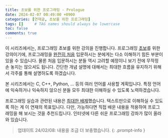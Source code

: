```yaml
---
title: 초보를 위한 프로그래밍 - Prologue
date: 2024-02-07 00:49:00 +0900
categories: [연재글, 초보를 위한 프로그래밍]
tags: []     # TAG names should always be lowercase
toc: false
comments: true
---
```


이 시리즈에서는, 프로그래밍 초보를 위한 강의을 진행합니다. 프로그래밍 <u>초보</u>를 위한 강의이기에, 프로그래밍을 <u>완전히 처음</u> 입문하시는 분에게는 다소 이해하기 힘든 부분이 있을 수 있습니다. 물론 처음 입문하시는 분들 역시 고려할 예정이니 보기 전에 무작정 손 놓지는 않으셔도 됩니다. 간단한 개념 설명에 대해서는 최대한 흐름을 유지하기 위해서 각주를 통해 설명하도록 하겠습니다.

본 시리즈에서는 C, C++, Python, ... 등의 여러 언어를 사용할 계획입니다. 특정 언어에 익숙하거나 익숙하지 않으신 분들 모두 최대한 이해하실 수 있도록 노력하겠습니다. 

프로그래밍 실습과 관련된 내용은 <u>최대한 배제</u>했습니다. 텍스트만으로 이해하실 수 있도록 하는 게 이 연재의 목표입니다. 다만, 가능하다면 직접 배운 내용을 적용하여 프로그래밍을 해 보시는 것을 추천드립니다. 인터넷에 다른 쉬운 프로그래밍 강좌가 많이 올라와 있습니다.

> 업데이트 24/02/08: 내용을 조금 더 보충했습니다.
{: .prompt-info }
